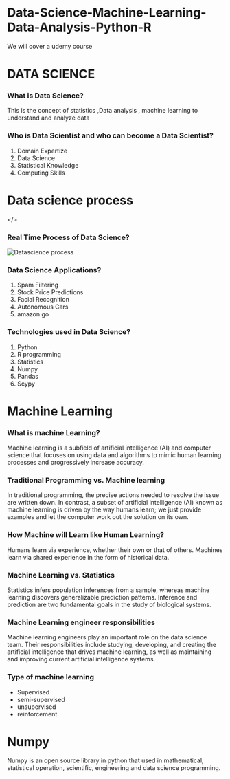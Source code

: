 # Data-Science-Machine-Learning-Data-Analysis-Python-R
We will cover a udemy course

# DATA SCIENCE

<h3>What is Data  Science?</h3>
This is the concept of statistics ,Data analysis , machine learning to understand and analyze data

<h3>Who is Data Scientist and who can become a Data Scientist?</h3>


1. Domain Expertize
2. Data Science
3. Statistical Knowledge
4. Computing Skills

<h1>Data science process</h1>


</>
<h3>Real Time Process of Data Science?</h3>

<img src="https://user-images.githubusercontent.com/87891857/211840013-885618d9-d2c2-4cf5-8edb-7b5653c8b9c7.JPG" alt="Datascience process" title="Optional title">
<h3>Data Science Applications?</h3>

1. Spam Filtering
2. Stock Price Predictions
3. Facial Recognition
4. Autonomous Cars
5. amazon go
<h3>Technologies used in Data Science?</h3>

1. Python
2. R programming
3. Statistics
4. Numpy
5. Pandas
6. Scypy



# Machine Learning

<h3>What is machine Learning?</h3>

Machine learning is a subfield of artificial intelligence (AI) and computer science that focuses on using data and algorithms to mimic human learning processes and progressively increase accuracy.
<h3>Traditional Programming vs. Machine learning</h3>

In traditional programming, the precise actions needed to resolve the issue are written down. In contrast, a subset of artificial intelligence (AI) known as machine learning is driven by the way humans learn; we just provide examples and let the computer work out the solution on its own.
<h3>How Machine will Learn like Human Learning?</h3>

Humans learn via experience, whether their own or that of others. Machines learn via shared experience in the form of historical data.

<h3>Machine Learning vs. Statistics</h3>

Statistics infers population inferences from a sample, whereas machine learning discovers generalizable prediction patterns. Inference and prediction are two fundamental goals in the study of biological systems.

<h3>Machine Learning engineer responsibilities</h3>

Machine learning engineers play an important role on the data science team. Their responsibilities include studying, developing, and creating the artificial intelligence that drives machine learning, as well as maintaining and improving current artificial intelligence systems.

<h3>Type of machine learning</h3>

- Supervised
- semi-supervised
- unsupervised
- reinforcement.



# Numpy

Numpy is an open source library in python that used in mathematical, statistical operation, scientific, engineering and data science programming.







